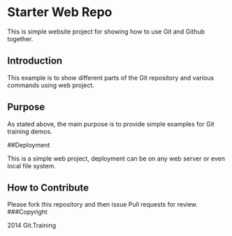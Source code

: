 # Starter Web Repo

This is simple website project for showing how to use Git and Github together.

## Introduction

This example is to show different parts of the Git repository and various commands using web project.

## Purpose

As stated above, the main purpose is to provide simple examples for Git training demos.

##Deployment

This is a simple web project, deployment can be on any web server or even local file system.

## How to Contribute

Please fork this repository and then issue Pull requests for review.
###Copyright

2014 Git.Training